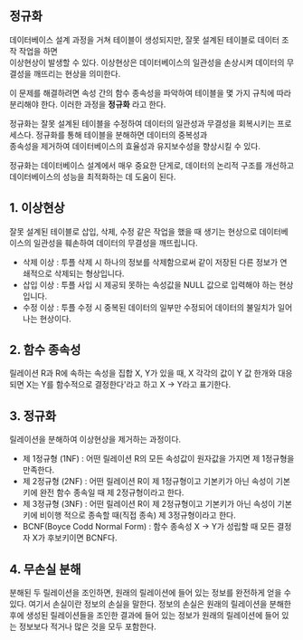 ## 정규화
데이터베이스 설계 과정을 거쳐 테이블이 생성되지만, 잘못 설계된 테이블로 데이터 조작 작업을 하면  
이상현상이 발생할 수 있다. 이상현상은 데이터베이스의 일관성을 손상시켜 데이터의 무결성을 깨뜨리는 현상을 의미한다.

이 문제를 해결하려면 속성 간의 함수 종속성을 파악하여 테이블을 몇 가지 규칙에 따라 분리해야 한다. 이러한 과정을 **정규화** 라고 한다.

정규화는 잘못 설계된 테이블을 수정하여 데이터의 일관성과 무결성을 회복시키는 프로세스다. 정규화를 통해 테이블을 분해하면 데이터의 중복성과  
종속성을 제거하여 데이터베이스의 효율성과 유지보수성을 향상시킬 수 있다.

정규화는 데이터베이스 설계에서 매우 중요한 단게로, 데이터의 논리적 구조를 개선하고 데이터베이스의 성능을 최적화하는 데 도움이 된다.

## 1. 이상현상
잘못 설계된 테이블로 삽입, 삭제, 수정 같은 작업을 했을 때 생기는 현상으로 데이터베이스의 일관성을 훼손하여 데이터의 무결성을 깨뜨립니다. 
- 삭제 이상 : 투플 삭제 시 하나의 정보를 삭제함으로써 같이 저장된 다른 정보가 연쇄적으로 삭제되는 형상입니다.
- 삽입 이상 : 투플 사입 시 제공되 못하는 속성값을 NULL 값으로 입력해야 하는 현상입니다.
- 수정 이상 : 투플 수정 시 중복된 데이터의 일부만 수정되어 데이터의 불일치가 일어나는 현상이다.

## 2. 함수 종속성
릴레이션 R과 R에 속하는 속성을 집합 X, Y가 있을 때, X 각각의 값이 Y 값 한개와 대응되면 X는 Y를 함수적으로 결정한다'라고 하고 X -> Y라고 표기한다.

## 3. 정규화
릴레이션을 분해하여 이상현상을 제거하는 과정이다.
- 제 1정규형 (1NF) : 어떤 릴레이션 R의 모든 속성값이 원자값을 가지면 제 1정규형을 만족한다.
- 제 2정규형 (2NF) : 어떤 릴레이션 R이 제 1정규형이고 기본키가 아닌 속성이 기본키에 완전 함수 종속일 때 제 2정규형이라고 한다.
- 제 3정규형 (3NF) : 어떤 릴레이션 R이 제 2정규형이고 기본키가 아닌 속성이 기본키에 비이행 적으로 종속할 때(직접 종속) 제 3정규형이라고 한다.
- BCNF(Boyce Codd Normal Form) : 함수 종속성 X -> Y가 성립할 때 모든 결정자 X가 후보키이면 BCNF다.

## 4. 무손실 분해
분해된 두 릴레이션을 조인하면, 원래의 릴레이션에 들어 있는 정보를 완전하게 얻을 수 있다. 여기서 손실이란 정보의 손실을 말한다.
정보의 손실은 원래의 릴레이션을 분해한 후에 생성된 릴레이션들을 조인한 결과에 들어 있는 정보가 원래의 릴레이션에 들어 있는 정보보다 적거나 많은 것을 모두 포함한다.
